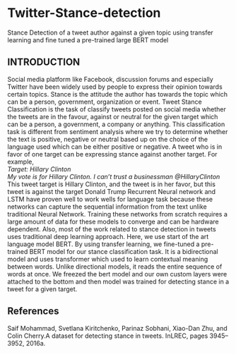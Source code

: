 # Twitter-Stance-detection

Stance Detection of a tweet author against a given topic using transfer learning and fine tuned a pre-trained large BERT model

## INTRODUCTION
Social media platform like Facebook, discussion forums and especially Twitter have been widely used by people to express their opinion towards certain topics. Stance is the attitude the author has towards the topic which can be a person, government, organization or event. Tweet Stance Classification is the task of classify tweets posted on social media whether the tweets are in the favour, against or neutral for the given target which can be a person, a government, a company or anything. This classification task is different from sentiment analysis where we try to determine whether the text is positive, negative or neutral based up on the choice of the language used which can be either positive or negative. A tweet who is in favor of one target can be expressing stance against another target. For example, 
</br>*Target: Hillary Clinton*
</br>*My vote is for Hillary Clinton. I can’t trust a businessman @HillaryClinton*
</br>This tweet target is Hillary Clinton, and the tweet is in her favor, but this tweet is against the target Donald Trump
Recurrent Neural network and LSTM have proven well to work wells for language task because these networks can capture the sequential information from the text unlike traditional Neural Network. Training these networks from scratch requires a large amount of data for these models to converge and can be hardware dependent. Also, most of the work related to stance detection in tweets uses traditional deep learning approach. Here, we use start of the art language model BERT. By using transfer learning, we fine-tuned a pre-trained BERT model for our stance classification task. It is a bidirectional model and uses transformer which used to learn contextual meaning between words. Unlike directional models, it reads the entire sequence of words at once. We freezed the bert model and our own custom layers were attached to the bottom and then model was trained for detecting stance in a tweet for a given target.


## References

Saif Mohammad, Svetlana Kiritchenko, Parinaz Sobhani, Xiao-Dan Zhu, and Colin Cherry.A dataset for detecting stance in tweets. InLREC, pages 3945–3952, 2016a.
